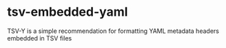 # tsv-embedded-yaml
TSV-Y is a simple recommendation for formatting YAML metadata headers embedded in TSV files
